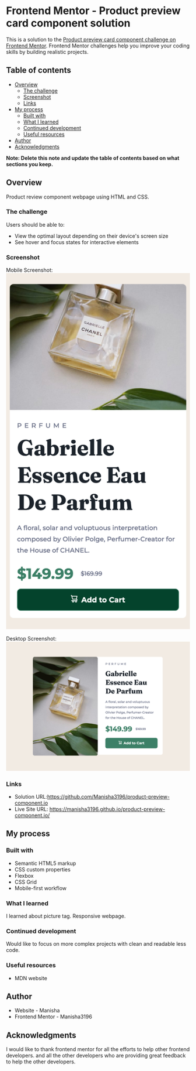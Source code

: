 # Frontend Mentor - Product preview card component solution

This is a solution to the [Product preview card component challenge on Frontend Mentor](https://www.frontendmentor.io/challenges/product-preview-card-component-GO7UmttRfa). Frontend Mentor challenges help you improve your coding skills by building realistic projects.

## Table of contents

- [Overview](#overview)
  - [The challenge](#the-challenge)
  - [Screenshot](#screenshot)
  - [Links](#links)
- [My process](#my-process)
  - [Built with](#built-with)
  - [What I learned](#what-i-learned)
  - [Continued development](#continued-development)
  - [Useful resources](#useful-resources)
- [Author](#author)
- [Acknowledgments](#acknowledgments)

**Note: Delete this note and update the table of contents based on what sections you keep.**

## Overview

Product review component webpage using HTML and CSS.

### The challenge

Users should be able to:

- View the optimal layout depending on their device's screen size
- See hover and focus states for interactive elements

### Screenshot

Mobile Screenshot:
![alt text](<Screenshot  Frontend Mentor Product preview card component.png>)

Desktop Screenshot:
![alt text](<Screenshot Desktop Frontend Mentor Product preview card component.png>)

### Links

- Solution URL:https://github.com/Manisha3196/product-preview-component.io
- Live Site URL: https://manisha3196.github.io/product-preview-component.io/

## My process

### Built with

- Semantic HTML5 markup
- CSS custom properties
- Flexbox
- CSS Grid
- Mobile-first workflow

### What I learned

I learned about picture tag.
Responsive webpage.

### Continued development

Would like to focus on more complex projects with clean and readable less code.

### Useful resources

- MDN website

## Author

- Website - Manisha
- Frontend Mentor - Manisha3196

## Acknowledgments

I would like to thank frontend mentor for all the efforts to help other frontend developers. and all the other developers who are providing great feedback to help the other developers.
